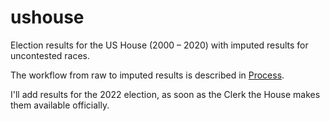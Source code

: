 # ushouse

Election results for the US House (2000 – 2020) with imputed results for uncontested races.

The workflow from raw to imputed results is described in [Process](./docs/process.md).

I'll add results for the 2022 election, as soon as the Clerk the House makes them available officially.